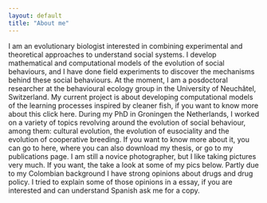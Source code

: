 ```yaml
---
layout: default
title: "About me"
---
```


I am an evolutionary biologist interested in combining experimental and 
theoretical approaches to understand social systems. I develop mathematical 
and computational models of the evolution of social behaviours, and I have 
done field experiments to discover the mechanisms behind these social behaviours. 
At the moment, I am a posdoctoral researcher at the behavioural ecology group 
in the University of Neuchâtel, Switzerland. My current project is about 
developing computational models of the learning processes inspired by cleaner 
fish, if you want to know more about this click here. During my PhD in 
Groningen the Netherlands, I worked on a variety of topics revolving around 
the evolution of social behaviour, among them: cultural evolution, the 
evolution of eusociality and the evolution of cooperative breeding. 
If you want to know more about it, you can go to here, where you can also 
download my thesis, or go to my publications page. I am still a novice 
photographer, but I like taking pictures very much. If you want, the take 
a look at some of my pics below. Partly due to my Colombian background I 
have strong opinions about drugs and drug policy. I tried to explain some of 
those opinions in a essay, if you are interested and can understand Spanish 
ask me for a copy.

